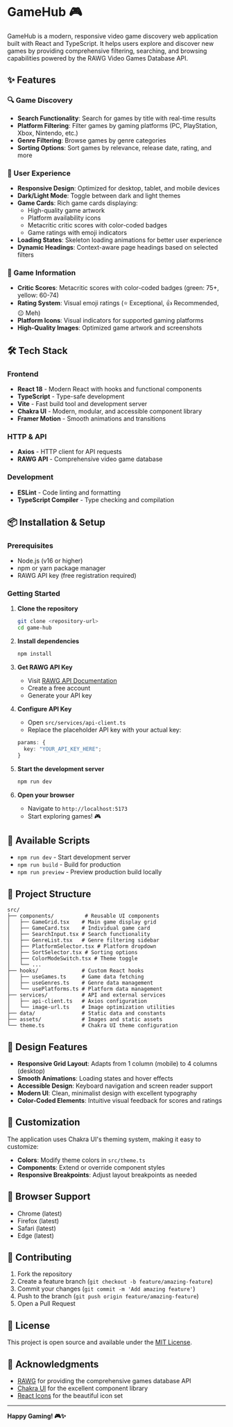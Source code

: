 # GameHub 🎮

GameHub is a modern, responsive video game discovery web application built with React and TypeScript. It helps users explore and discover new games by providing comprehensive filtering, searching, and browsing capabilities powered by the RAWG Video Games Database API.

## ✨ Features

### 🔍 Game Discovery

- **Search Functionality**: Search for games by title with real-time results
- **Platform Filtering**: Filter games by gaming platforms (PC, PlayStation, Xbox, Nintendo, etc.)
- **Genre Filtering**: Browse games by genre categories
- **Sorting Options**: Sort games by relevance, release date, rating, and more

### 🎨 User Experience

- **Responsive Design**: Optimized for desktop, tablet, and mobile devices
- **Dark/Light Mode**: Toggle between dark and light themes
- **Game Cards**: Rich game cards displaying:
  - High-quality game artwork
  - Platform availability icons
  - Metacritic critic scores with color-coded badges
  - Game ratings with emoji indicators
- **Loading States**: Skeleton loading animations for better user experience
- **Dynamic Headings**: Context-aware page headings based on selected filters

### 🎯 Game Information

- **Critic Scores**: Metacritic scores with color-coded badges (green: 75+, yellow: 60-74)
- **Rating System**: Visual emoji ratings (⭐ Exceptional, 👍 Recommended, 😐 Meh)
- **Platform Icons**: Visual indicators for supported gaming platforms
- **High-Quality Images**: Optimized game artwork and screenshots

## 🛠️ Tech Stack

### Frontend

- **React 18** - Modern React with hooks and functional components
- **TypeScript** - Type-safe development
- **Vite** - Fast build tool and development server
- **Chakra UI** - Modern, modular, and accessible component library
- **Framer Motion** - Smooth animations and transitions

### HTTP & API

- **Axios** - HTTP client for API requests
- **RAWG API** - Comprehensive video game database

### Development

- **ESLint** - Code linting and formatting
- **TypeScript Compiler** - Type checking and compilation

## 📦 Installation & Setup

### Prerequisites

- Node.js (v16 or higher)
- npm or yarn package manager
- RAWG API key (free registration required)

### Getting Started

1. **Clone the repository**

   ```bash
   git clone <repository-url>
   cd game-hub
   ```

2. **Install dependencies**

   ```bash
   npm install
   ```

3. **Get RAWG API Key**

   - Visit [RAWG API Documentation](https://rawg.io/apidocs)
   - Create a free account
   - Generate your API key

4. **Configure API Key**

   - Open `src/services/api-client.ts`
   - Replace the placeholder API key with your actual key:

   ```typescript
   params: {
     key: "YOUR_API_KEY_HERE";
   }
   ```

5. **Start the development server**

   ```bash
   npm run dev
   ```

6. **Open your browser**
   - Navigate to `http://localhost:5173`
   - Start exploring games! 🎮

## 🚀 Available Scripts

- `npm run dev` - Start development server
- `npm run build` - Build for production
- `npm run preview` - Preview production build locally

## 📁 Project Structure

```
src/
├── components/          # Reusable UI components
│   ├── GameGrid.tsx    # Main game display grid
│   ├── GameCard.tsx    # Individual game card
│   ├── SearchInput.tsx # Search functionality
│   ├── GenreList.tsx   # Genre filtering sidebar
│   ├── PlatformSelector.tsx # Platform dropdown
│   ├── SortSelector.tsx # Sorting options
│   ├── ColorModeSwitch.tsx # Theme toggle
│   └── ...
├── hooks/              # Custom React hooks
│   ├── useGames.ts     # Game data fetching
│   ├── useGenres.ts    # Genre data management
│   └── usePlatforms.ts # Platform data management
├── services/           # API and external services
│   ├── api-client.ts   # Axios configuration
│   └── image-url.ts    # Image optimization utilities
├── data/               # Static data and constants
├── assets/             # Images and static assets
└── theme.ts            # Chakra UI theme configuration
```

## 🎨 Design Features

- **Responsive Grid Layout**: Adapts from 1 column (mobile) to 4 columns (desktop)
- **Smooth Animations**: Loading states and hover effects
- **Accessible Design**: Keyboard navigation and screen reader support
- **Modern UI**: Clean, minimalist design with excellent typography
- **Color-Coded Elements**: Intuitive visual feedback for scores and ratings

## 🔧 Customization

The application uses Chakra UI's theming system, making it easy to customize:

- **Colors**: Modify theme colors in `src/theme.ts`
- **Components**: Extend or override component styles
- **Responsive Breakpoints**: Adjust layout breakpoints as needed

## 📱 Browser Support

- Chrome (latest)
- Firefox (latest)
- Safari (latest)
- Edge (latest)

## 🤝 Contributing

1. Fork the repository
2. Create a feature branch (`git checkout -b feature/amazing-feature`)
3. Commit your changes (`git commit -m 'Add amazing feature'`)
4. Push to the branch (`git push origin feature/amazing-feature`)
5. Open a Pull Request

## 📄 License

This project is open source and available under the [MIT License](LICENSE).

## 🙏 Acknowledgments

- [RAWG](https://rawg.io/) for providing the comprehensive games database API
- [Chakra UI](https://chakra-ui.com/) for the excellent component library
- [React Icons](https://react-icons.github.io/react-icons/) for the beautiful icon set

---

**Happy Gaming! 🎮✨**
